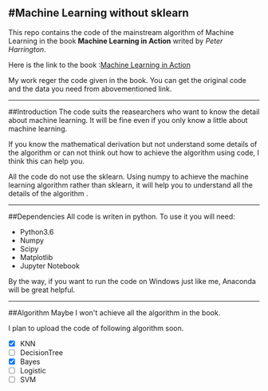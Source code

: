 #Machine Learning without sklearn
-----
This repo contains the code of the mainstream algorithm of Machine Learning in the book **Machine Learning in Action** writed by *Peter Harrington*.

Here is the link to the book :[Machine Learning in Action](https://www.manning.com/books/machine-learning-in-action)

My work reger the code given in the book. You can get the original code and the data you need from abovementioned link.

-------
##Introduction
The code suits the reasearchers who want to know the detail about machine learning. It will be fine even if you only know a little about machine learning. 

If you know the mathematical derivation but not understand some details of the algorithm or can not think out how to achieve the algorithm using code, I think this can help you.

All the code do not use the sklearn. Using numpy to achieve the machine learning algorithm rather than sklearn, it will help you to understand all the details of the algorithm .

---
##Dependencies
All code is writen in python. To use it you will need:

* Python3.6
* Numpy
* Scipy
* Matplotlib
* Jupyter Notebook

By the way, if you want to run the code on Windows just like me, Anaconda will be great helpful.

-----
##Algorithm
Maybe I won't achieve all the algorithm in the book.

I plan to upload the code of following algorithm soon.

- [x] KNN
- [ ] DecisionTree
- [x] Bayes
- [ ] Logistic
- [ ] SVM
